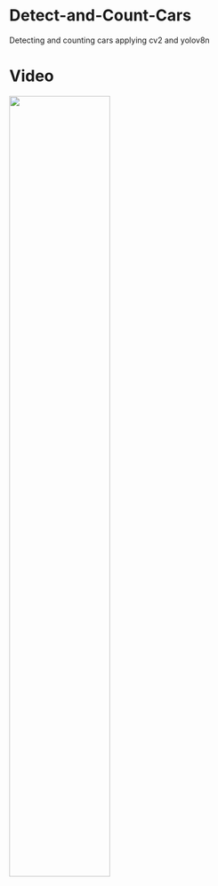 # Detect-and-Count-Cars
Detecting and counting cars applying cv2 and yolov8n




# Video

<img src="https://github.com/henrik-lauritsen-ch/Pictures/blob/main/count-car-tool-recording.mp4" width=60% height=60%>
